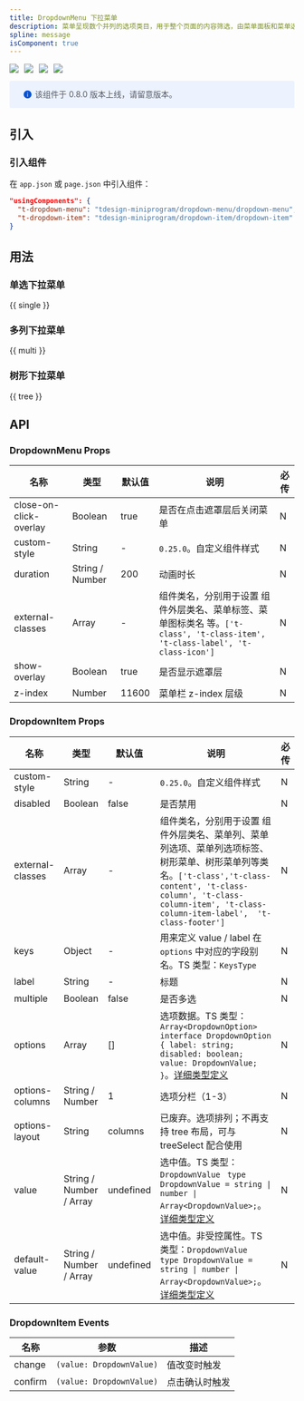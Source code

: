 ```yaml
---
title: DropdownMenu 下拉菜单
description: 菜单呈现数个并列的选项类目，用于整个页面的内容筛选，由菜单面板和菜单选项组成。
spline: message
isComponent: true
---
```


<span class="coverages-badge" style="margin-right: 10px"><img src="https://img.shields.io/badge/coverages%3A%20lines-95%25-blue" /></span><span class="coverages-badge" style="margin-right: 10px"><img src="https://img.shields.io/badge/coverages%3A%20functions-100%25-blue" /></span><span class="coverages-badge" style="margin-right: 10px"><img src="https://img.shields.io/badge/coverages%3A%20statements-94%25-blue" /></span><span class="coverages-badge" style="margin-right: 10px"><img src="https://img.shields.io/badge/coverages%3A%20branches-83%25-blue" /></span>

<div style="background: #ecf2fe; display: flex; align-items: center; line-height: 20px; padding: 14px 24px; border-radius: 3px; color: #555a65">
  <svg fill="none" viewBox="0 0 16 16" width="16px" height="16px" style="margin-right: 5px">
    <path fill="#0052d9" d="M8 15A7 7 0 108 1a7 7 0 000 14zM7.4 4h1.2v1.2H7.4V4zm.1 2.5h1V12h-1V6.5z" fillOpacity="0.9"></path>
  </svg>
  该组件于 0.8.0 版本上线，请留意版本。
</div>

## 引入

### 引入组件

在 `app.json` 或 `page.json` 中引入组件：

```json
"usingComponents": {
  "t-dropdown-menu": "tdesign-miniprogram/dropdown-menu/dropdown-menu",
  "t-dropdown-item": "tdesign-miniprogram/dropdown-item/dropdown-item"
}
```

## 用法

### 单选下拉菜单

{{ single }}

### 多列下拉菜单

{{ multi }}

### 树形下拉菜单

{{ tree }}

## API
### DropdownMenu Props

名称 | 类型 | 默认值 | 说明 | 必传
-- | -- | -- | -- | --
close-on-click-overlay | Boolean | true | 是否在点击遮罩层后关闭菜单 | N
custom-style | String | - | `0.25.0`。自定义组件样式 | N
duration | String / Number | 200 | 动画时长 | N
external-classes | Array | - | 组件类名，分别用于设置 组件外层类名、菜单标签、菜单图标类名 等。`['t-class', 't-class-item', 't-class-label', 't-class-icon']` | N
show-overlay | Boolean | true | 是否显示遮罩层 | N
z-index | Number | 11600 | 菜单栏 z-index 层级 | N

### DropdownItem Props

名称 | 类型 | 默认值 | 说明 | 必传
-- | -- | -- | -- | --
custom-style | String | - | `0.25.0`。自定义组件样式 | N
disabled | Boolean | false | 是否禁用 | N
external-classes | Array | - | 组件类名，分别用于设置 组件外层类名、菜单列、菜单列选项、菜单列选项标签、树形菜单、树形菜单列等类名。`['t-class','t-class-content', 't-class-column', 't-class-column-item', 't-class-column-item-label',  't-class-footer']` | N
keys | Object | - | 用来定义 value / label 在 `options` 中对应的字段别名。TS 类型：`KeysType` | N
label | String | - | 标题 | N
multiple | Boolean | false | 是否多选 | N
options | Array | [] | 选项数据。TS 类型：`Array<DropdownOption>` `interface DropdownOption { label: string; disabled: boolean; value: DropdownValue; }`。[详细类型定义](https://github.com/Tencent/tdesign-miniprogram/tree/develop/src/dropdown-item/type.ts) | N
options-columns | String / Number | 1 | 选项分栏（1-3） | N
options-layout | String | columns | 已废弃。选项排列；不再支持 tree 布局，可与 treeSelect 配合使用 | N
value | String / Number / Array | undefined | 选中值。TS 类型：`DropdownValue ` `type DropdownValue = string \| number \| Array<DropdownValue>;`。[详细类型定义](https://github.com/Tencent/tdesign-miniprogram/tree/develop/src/dropdown-item/type.ts) | N
default-value | String / Number / Array | undefined | 选中值。非受控属性。TS 类型：`DropdownValue ` `type DropdownValue = string \| number \| Array<DropdownValue>;`。[详细类型定义](https://github.com/Tencent/tdesign-miniprogram/tree/develop/src/dropdown-item/type.ts) | N

### DropdownItem Events

名称 | 参数 | 描述
-- | -- | --
change | `(value: DropdownValue)` | 值改变时触发
confirm | `(value: DropdownValue)` | 点击确认时触发
